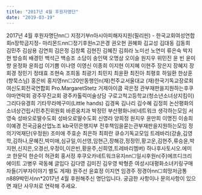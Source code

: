 ```yaml
---
title: "2017년 4월 후원자명단"
date: "2019-03-19"
---
```


2017년 4월 후원자명단nn☐ 지정기부n아시아피해자지원(필리핀) - 한국교회여성연합회n장학금지정- 마리몬드nn☐정기후원n고은경 권오현 권혜화 김교성 김대동 김동희 김민주 김삼용 김연희 김은정 김창록 김현진 김혜진 김희라 노미선 노연미 류은숙 박지현 방승희 배경민 백석근 백승조 소담이 송인택 오명삼 오이슬 원지우 위민진 윤 빈 윤미향 윤정화 윤희섭 이기쁨 이나영 이영신 이종희 이지현 이지혜 이현주 장은지 장혜지 장회경 정민기 정태효 조현숙 조희동 최광기 최민지 최윤환 최진아 최평호 하일환 한상훈(향묵스님) 홍은비 홍지영nn☐20만동행인n(재)천주교서울대교 (재)한국기독교장로회여신도회전국연합회 Pro.MargaretStetz 거제아이쿱 곽은정 관부재판을지원하는후쿠야마연락회 광주무진교회 광주카톨릭미술상담 구로고척고등학교(청소년소녀상지킴이) 그리다유경희 기타무라메구미(Little hands) 김경옥 김나리 김수혜 김정희 논산평화의소녀상건립시민추진위원회 바른웅치과 박정민 부산평화나비네트워크 생각하는모임 서영숙 성바오로딸수도회 성바오로딸수도회 신영라 양희정 원지우 윤만희 이명진 이송희 이예경 전국금융산업노조 kb국민은행지부 전후책임을묻는관부재판을지원하는모임 정의기억재단(우정원) 조미애 주효순 최은하 최희란 큐슈기독교모임 트레바리(강솔,김영학,김하나,문혜진,박미애,심규일,이선영,임현근,장해강,정정민,황고운,김현주,류승윤,박지현,신지은,오경선,우정이,이은빈,황윤주,신희영,트레바리멤버) 하나후사토시오.에미코 한문덕 한순이 허관회 홍서정 후쿠오카네트워크유지nn☐일시후원n(주)에프디크리에이트 고병우 곽동혜 글입다 김다영 김미진 김우영 박형준 여성시대평화소녀키링구매자들(기부자이야기 별도 게재) 원주선 윤효정 이지연 임경주 정경아nn☐희망저금통n889박민서nn\*2017년 4월 후원해주신 명단입니다. 궁금한 사항이나 문의사항이 있으면 재단 사무처로 연락해 주세요.
